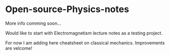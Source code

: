 # Open-source-Physics-notes

More info comming soon...

Would like to start with Electromagnetism lecture notes as a testing project.

For now I am adding here cheatsheet on classical mechanics. Improvements are velcome!
